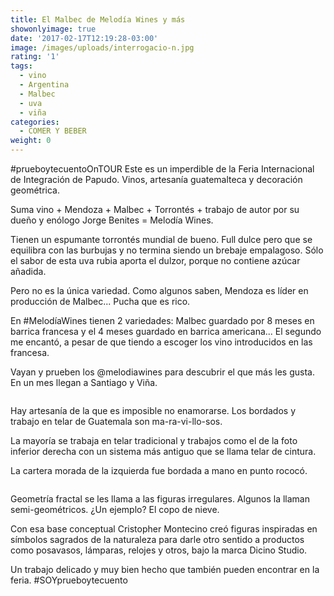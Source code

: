 ```yaml
---
title: El Malbec de Melodía Wines y más
showonlyimage: true
date: '2017-02-17T12:19:28-03:00'
image: /images/uploads/interrogacio-n.jpg
rating: '1'
tags:
  - vino
  - Argentina
  - Malbec
  - uva
  - viña
categories:
  - COMER Y BEBER
weight: 0
---
```

\#prueboytecuentoOnTOUR Este es un imperdible de la Feria Internacional de Integración de Papudo. Vinos, artesanía guatemalteca y decoración geométrica.

<!--more-->

Suma vino + Mendoza + Malbec + Torrontés + trabajo de autor por su dueño y enólogo Jorge Benites = Melodía Wines.

Tienen un espumante torrontés mundial de bueno. Full dulce pero que se equilibra con las burbujas y no termina siendo un brebaje empalagoso. Sólo el sabor de esta uva rubia aporta el dulzor, porque no contiene azúcar añadida.

Pero no es la única variedad. Como algunos saben, Mendoza es líder en producción de Malbec... Pucha que es rico.

En #MelodíaWines tienen 2 variedades: Malbec guardado por 8 meses en barrica francesa y el 4 meses guardado en barrica americana... El segundo me encantó, a pesar de que tiendo a escoger los vino introducidos en las francesa.

Vayan y prueben los @melodiawines para descubrir el que más les gusta. En un mes llegan a Santiago y Viña. 

![]()

Hay artesanía de la que es imposible no enamorarse. Los bordados y trabajo en telar de Guatemala son ma-ra-vi-llo-sos.

La mayoría se trabaja en telar tradicional y trabajos como el de la foto inferior derecha con un sistema más antiguo que se llama telar de cintura.

La cartera morada de la izquierda fue bordada a mano en punto rococó. 

![]()

Geometría fractal se les llama a las figuras irregulares. Algunos la llaman semi-geométricos. ¿Un ejemplo? El copo de nieve.

Con esa base conceptual Cristopher Montecino creó figuras inspiradas en símbolos sagrados de la naturaleza para darle otro sentido a productos como posavasos, lámparas, relojes y otros, bajo la marca Dicino Studio.

Un trabajo delicado y muy bien hecho que también pueden encontrar en la feria. #SOYprueboytecuento
